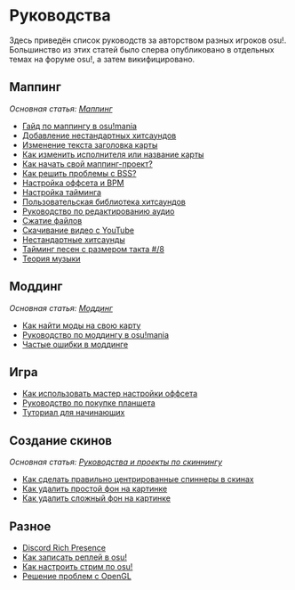 # Руководства

Здесь приведён список руководств за авторством разных игроков osu!. Большинство из этих статей было сперва опубликовано в отдельных темах на форуме osu!, а затем викифицировано.

## Маппинг

*Основная статья: [Маппинг](/wiki/Beatmapping)*

- [Гайд по маппингу в osu!mania](osu!mania_mapping_guide)
- [Добавление нестандартных хитсаундов](Using_custom_hitsounds)
- [Изменение текста заголовка карты](/wiki/Beatmap/Title_text#changing-title-text)
- [Как изменить исполнителя или название карты](Changing_the_artist_or_title)
- [Как начать свой маппинг-проект?](Starting_a_beatmap_project)
- [Как решить проблемы с BSS?](BSS_issues)
- [Настройка оффсета и BPM](Setting_the_offset_on_the_correct_beat)
- [Настройка тайминга](How_to_time_songs)
- [Пользовательская библиотека хитсаундов](Custom_hitsound_library)
- [Руководство по редактированию аудио](Audio_editing)
- [Сжатие файлов](Compressing_files)
- [Скачивание видео с YouTube](Videos_from_YouTube)
- [Нестандартные хитсаунды](Custom_sample_overrides)
- [Тайминг песен с размером такта #/8](Timing_songs_with_8-signatures)
- [Теория музыки](/wiki/Music_theory)

## Моддинг

*Основная статья: [Моддинг](/wiki/Modding)*

- [Как найти моды на свою карту](Getting_your_map_modded)
- [Руководство по моддингу в osu!mania](osu!mania_modding_guide)
- [Частые ошибки в моддинге](Common_modding_mistakes)

## Игра

- [Как использовать мастер настройки оффсета](How_to_use_the_Offset_Wizard)
- [Руководство по покупке планшета](Tablet_purchase)
- [Туториал для начинающих](Beginner's_tutorial)

## Создание скинов

*Основная статья: [Руководства и проекты по скиннингу](/wiki/Skinning/Guides_and_important_threads)*

- [Как сделать правильно центрированные спиннеры в скинах](Making_properly_centred_spinners)
- [Как удалить простой фон на картинке](Cropping_with_simple_backgrounds)
- [Как удалить сложный фон на картинке](Cropping_with_complex_backgrounds)

## Разное

- [Discord Rich Presence](Discord_Rich_Presence)
- [Как записать реплей в osu!](Recording_osu!)
- [Как настроить стрим по osu!](Livestreaming_osu!)
- [Решение проблем с OpenGL](OpenGL_support_issues)
